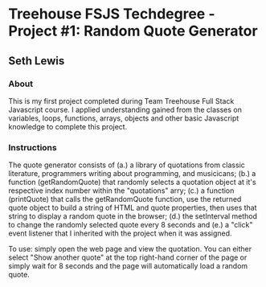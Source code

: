 
# Treehouse FSJS Techdegree - Project #1: Random Quote Generator

## Seth Lewis

### About

This is my first project completed during Team Treehouse Full Stack Javascript course. I applied understanding gained from the classes on variables, loops, functions, arrays, objects and other basic Javascript knowledge to complete this project. 

### Instructions

The quote generator consists of (a.) a library of quotations from classic literature, programmers writing about programming, and musicicans; (b.) a function (getRandomQuote) that randomly selects a quotation object at it's respective index number within the "quotations" arry; (c.) a function (printQuote) that calls the getRandomQuote function, use the returned quote object to build a string of HTML and quote properties, then uses that string to display a random quote in the browser; (d.) the setInterval method to change the randomly selected quote every 8 seconds and (e.) a "click" event listener that I inherited with the project when it was assigned.

To use: simply open the web page and view the quotation. You can either select "Show another quote" at the top right-hand corner of the page or simply wait for 8 seconds and the page will automatically load a random quote.